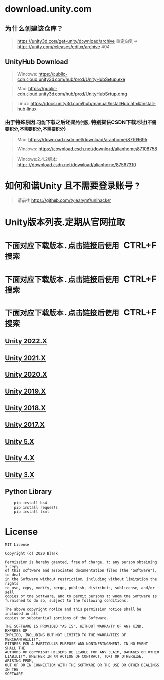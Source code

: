 # download.unity.com
## 为什么创建该仓库？
> https://unity3d.com/get-unity/download/archive 重定向到=> https://unity.com/releases/editor/archive    404  

## UnityHub Download 

> Windows: https://public-cdn.cloud.unity3d.com/hub/prod/UnityHubSetup.exe

> Mac: https://public-cdn.cloud.unity3d.com/hub/prod/UnityHubSetup.dmg

> Linux: https://docs.unity3d.com/hub/manual/InstallHub.html#install-hub-linux

### 由于特殊原因.`可能`下载之后还是`特供版`, 特别提供CSDN下载地址(`不需要积分`,`不需要积分`,`不需要积分`)

> Mac: https://download.csdn.net/download/alianhome/87109695

> Windows: https://download.csdn.net/download/alianhome/87108758

> Windows:2.4.2版本: https://download.csdn.net/download/alianhome/87567310

# 如何和谐Unity 且不需要登录账号 ?

> 请前往 https://github.com/tylearymf/unihacker

# Unity版本列表.定期从官网拉取

# `下面对应下载版本.点击链接后使用 `CTRL+F` 搜索`

# `下面对应下载版本.点击链接后使用 `CTRL+F` 搜索`

# `下面对应下载版本.点击链接后使用 `CTRL+F` 搜索`

## [Unity 2022.X](download-archive-2022.md)

## [Unity 2021.X](download-archive-2021.md)

## [Unity 2020.X](download-archive-2020.md)

## [Unity 2019.X](download-archive-2019.md)

## [Unity 2018.X](download-archive-2018.md)

## [Unity 2017.X](download-archive-2017.md)

## [Unity 5.X](download-archive-5.md)

## [Unity 4.X](download-archive-4.md)

## [Unity 3.X](download-archive-3.md)


## Python Library

```bash
    pip install bs4
    pip install requests
    pip install lxml
```

# License


```
MIT License

Copyright (c) 2020 Blank

Permission is hereby granted, free of charge, to any person obtaining a copy
of this software and associated documentation files (the "Software"), to deal
in the Software without restriction, including without limitation the rights
to use, copy, modify, merge, publish, distribute, sublicense, and/or sell
copies of the Software, and to permit persons to whom the Software is
furnished to do so, subject to the following conditions:

The above copyright notice and this permission notice shall be included in all
copies or substantial portions of the Software.

THE SOFTWARE IS PROVIDED "AS IS", WITHOUT WARRANTY OF ANY KIND, EXPRESS OR
IMPLIED, INCLUDING BUT NOT LIMITED TO THE WARRANTIES OF MERCHANTABILITY,
FITNESS FOR A PARTICULAR PURPOSE AND NONINFRINGEMENT. IN NO EVENT SHALL THE
AUTHORS OR COPYRIGHT HOLDERS BE LIABLE FOR ANY CLAIM, DAMAGES OR OTHER
LIABILITY, WHETHER IN AN ACTION OF CONTRACT, TORT OR OTHERWISE, ARISING FROM,
OUT OF OR IN CONNECTION WITH THE SOFTWARE OR THE USE OR OTHER DEALINGS IN THE
SOFTWARE.
```